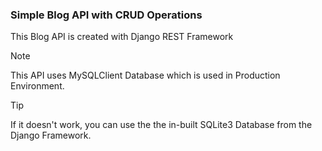 ### Simple Blog API with CRUD Operations
This Blog API is created with Django REST Framework

> [!NOTE]
> This API uses MySQLClient Database which is used in Production Environment.

> [!TIP]
> If it doesn't work, you can use the the in-built SQLite3 Database from the Django Framework.
